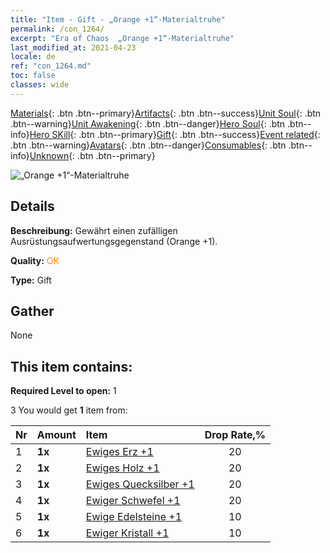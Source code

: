 ```yaml
---
title: "Item - Gift - „Orange +1“-Materialtruhe"
permalink: /con_1264/
excerpt: "Era of Chaos  „Orange +1“-Materialtruhe"
last_modified_at: 2021-04-23
locale: de
ref: "con_1264.md"
toc: false
classes: wide
---
```

 [Materials](/ItemsDE/){: .btn .btn--primary}[Artifacts](/ItemsDE/Artifacts/){: .btn .btn--success}[Unit Soul](/ItemsDE/UnitSoul/){: .btn .btn--warning}[Unit Awakening](/ItemsDE/UnitAwakening/){: .btn .btn--danger}[Hero Soul](/ItemsDE/HeroSoul/){: .btn .btn--info}[Hero SKill](/ItemsDE/HeroSkill/){: .btn .btn--primary}[Gift](/ItemsDE/Gift/){: .btn .btn--success}[Event related](/ItemsDE/Events/){: .btn .btn--warning}[Avatars](/ItemsDE/Avatars/){: .btn .btn--danger}[Consumables](/ItemsDE/Consumables/){: .btn .btn--info}[Unknown](/ItemsDE/Unknown/){: .btn .btn--primary}

 ![„Orange +1“-Materialtruhe](/images/t/i_304002.png)

## Details
 **Beschreibung:** Gewährt einen zufälligen Ausrüstungsaufwertungsgegenstand (Orange +1).

 **Quality:** <span style="color: #FF8C00">OK</span>

 **Type:** Gift

## Gather

  None

## This item contains:

 **Required Level to open:** 1

 3 You would get **1** item  from:

  | Nr | Amount |     Item    | Drop Rate,% |
  |:---|:-------|:------------|:---------:|
  | 1 |  **1x** | [Ewiges Erz +1](/ItemsDE/mat_68/) | 20 | 
  | 2 |  **1x** | [Ewiges Holz +1](/ItemsDE/mat_69/) | 20 | 
  | 3 |  **1x** | [Ewiges Quecksilber +1](/ItemsDE/mat_70/) | 20 | 
  | 4 |  **1x** | [Ewiger Schwefel +1](/ItemsDE/mat_71/) | 20 | 
  | 5 |  **1x** | [Ewige Edelsteine +1](/ItemsDE/mat_72/) | 10 | 
  | 6 |  **1x** | [Ewiger Kristall +1](/ItemsDE/mat_73/) | 10 | 
